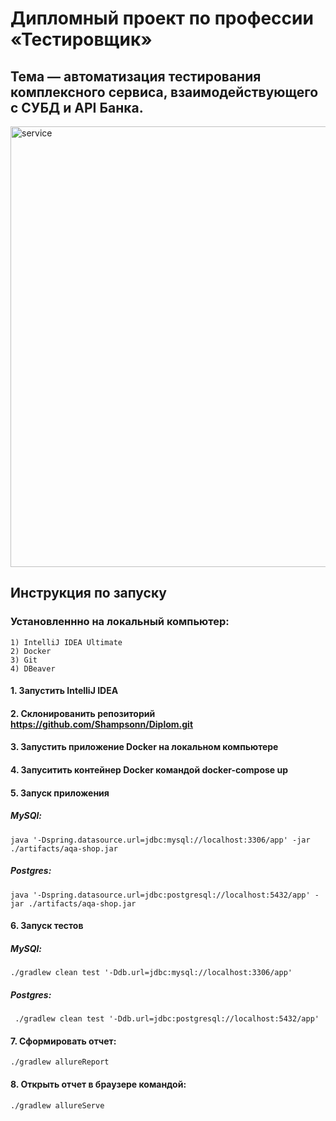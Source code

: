 # Дипломный проект по профессии «Тестировщик»

## Тема — автоматизация тестирования комплексного сервиса, взаимодействующего с СУБД и API Банка.

<img width="705" alt="service" src="https://github.com/user-attachments/assets/0766f651-63be-4650-89f8-3aad2f4da75e">


## Инструкция по запуску

### Установленнно на локальный компьютер:
    1) IntelliJ IDEA Ultimate
    2) Docker
    3) Git
    4) DBeaver
#### 1. Запустить IntelliJ IDEA
#### 2. Склонированить репозиторий https://github.com/Shampsonn/Diplom.git
#### 3. Запустить приложение Docker на локальном компьютере
#### 4. Запуситить контейнер Docker командой docker-compose up
#### 5. Запуск приложения
##### MySQl:
    java '-Dspring.datasource.url=jdbc:mysql://localhost:3306/app' -jar ./artifacts/aqa-shop.jar
##### Postgres:
    java '-Dspring.datasource.url=jdbc:postgresql://localhost:5432/app' -jar ./artifacts/aqa-shop.jar
#### 6. Запуск тестов
##### MySQl:
    ./gradlew clean test '-Ddb.url=jdbc:mysql://localhost:3306/app'
##### Postgres:
     ./gradlew clean test '-Ddb.url=jdbc:postgresql://localhost:5432/app'
#### 7. Сформировать отчет:
    ./gradlew allureReport
#### 8. Открыть отчет в браузере командой:
    ./gradlew allureServe    
